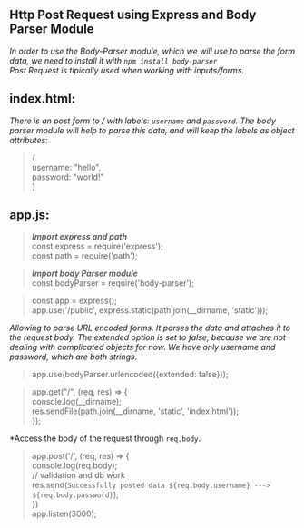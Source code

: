 ## Http Post Request using Express and Body Parser Module

*In order to use the Body-Parser module, which we will use to parse the form data, we need to install it with `npm install body-parser`*<br/>
*Post Request is tipically used when working with inputs/forms.*<br />

## index.html: <br/>
*There is an post form to / with labels: `username` and `password`. The body parser module will help to parse this data, and will keep the labels as object attributes:*

> { </br>
username: "hello",</br>
    password: "world!"</br>
}</br>

## app.js:

> **_Import express and path_** <br />const express = require('express');<br/>
const path = require('path');<br/>


> **_Import body Parser module_** <br />const bodyParser = require('body-parser');<br/>

> const app = express();<br/>
app.use('/public', express.static(path.join(__dirname, 'static')));<br/>


*Allowing to parse URL encoded forms. It parses the data and attaches it to the request body. The extended option is set to false, because we are not dealing with complicated objects for now. We have only username and password, which are both strings.*

> app.use(bodyParser.urlencoded({extended: false}));

> app.get("/", (req, res) => {<br/>
console.log(__dirname);<br/>
    res.sendFile(path.join(__dirname, 'static', 'index.html'));<br/>
});<br/>

*Access the body of the request through `req.body`.
> app.post('/', (req, res) => {<br/>
 console.log(req.body);<br/>
    // validation and db work<br/>
    res.send(`Successfully posted data ${req.body.username} --->  ${req.body.password}`);<br/>
})<br/>
app.listen(3000);<br/>




